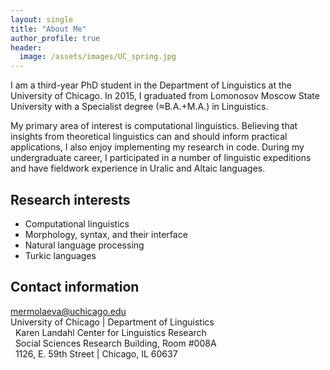 ```yaml
---
layout: single
title: "About Me"
author_profile: true
header:
  image: /assets/images/UC_spring.jpg
---
```


I am a third-year PhD student in the Department of Linguistics at the University of Chicago. In 2015, I graduated from Lomonosov Moscow State University with a Specialist degree (≈B.A.+M.A.) in Linguistics.

My primary area of interest is computational linguistics. Believing that insights from theoretical linguistics can and should inform practical applications, I also enjoy implementing my research in code. During my undergraduate career, I participated in a number of linguistic expeditions and have fieldwork experience in Uralic and Altaic languages.

## Research interests
* Computational linguistics
* Morphology, syntax, and their interface
* Natural language processing
* Turkic languages

## Contact information
<i class="fa fa-envelope-o fa-fw"></i> [mermolaeva@uchicago.edu](mailto:mermolaeva@uchicago.edu)  
<i class="fa fa-university fa-fw"></i> University of Chicago | Department of Linguistics  
<i class="fa fa-fw">&nbsp;</i> Karen Landahl Center for Linguistics Research  
<i class="fa fa-fw">&nbsp;</i> Social Sciences Research Building, Room #008A  
<i class="fa fa-fw">&nbsp;</i> 1126, E. 59th Street | Chicago, IL 60637

